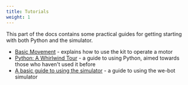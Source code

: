 ```yaml
---
title: Tutorials
weight: 1
---
```


This part of the docs contains some practical guides for getting starting with both Python and the simulator.

* [Basic Movement](basic-movement) - explains how to use the kit to operate a motor
* [Python: A Whirlwind Tour](python-whirlwind-tour) - a guide to using Python, aimed towards those who haven't used it before
* [A basic guide to using the simulator](simulator) - a guide to using the we-bot simulator
